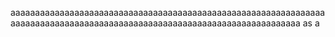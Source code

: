 aaaaaaaaaaaaaaaaaaaaaaaaaaaaaaaaaaaaaaaaaaaaaaaaaaaaaaaaaaaaaaaaaaaaaaaaaaaaaaaaaaaaaaaaaaaaaaaaaaaaaaaaaaaaaaaaaaaaaaaaaaa
as
a
